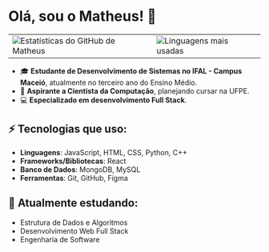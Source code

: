# Olá, sou o Matheus! 👋

<table>
  <tr>
    <td>
      <img src="https://github-readme-stats.vercel.app/api?username=Matheus-fsb&show_icons=true&theme=transparent&locale=pt-br" alt="Estatísticas do GitHub de Matheus" />
    </td>
    <td>
      <img src="https://github-readme-stats.vercel.app/api/top-langs/?username=Matheus-fsb&layout=compact&theme=transparent&locale=pt-br" alt="Linguagens mais usadas" />
    </td>
  </tr>
</table>

- 🎓 **Estudante de Desenvolvimento de Sistemas no IFAL - Campus Maceió**, atualmente no terceiro ano do Ensino Médio.  
- 🎯 **Aspirante a Cientista da Computação**, planejando cursar na UFPE.  
- 💻 **Especializado em desenvolvimento Full Stack**.

## ⚡ Tecnologias que uso:

- **Linguagens**: JavaScript, HTML, CSS, Python, C++
- **Frameworks/Bibliotecas**: React
- **Banco de Dados**: MongoDB, MySQL
- **Ferramentas**: Git, GitHub, Figma

## 🌱 Atualmente estudando:

- Estrutura de Dados e Algoritmos
- Desenvolvimento Web Full Stack
- Engenharia de Software
